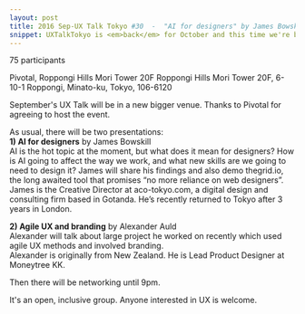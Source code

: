 ```yaml
---
layout: post
title: 2016 Sep-UX Talk Tokyo #30  -  "AI for designers" by James Bowskill & "Agile UX and branding" by Alexander Auld
snippet: UXTalkTokyo is <em>back</em> for October and this time we're being hosted at <strong>Indeed -
---
```

75 participants

Pivotal, Roppongi Hills Mori Tower 20F Roppongi Hills Mori Tower 20F, 6-10-1 Roppongi, Minato-ku, Tokyo, 106-6120

September's UX Talk will be in a new bigger venue. Thanks to Pivotal for agreeing to host the event.

As usual, there will be two presentations:<br>
<strong>1) AI for designers</strong> by James Bowskill<br>
AI is the hot topic at the moment, but what does it mean for designers? How is AI going to affect the way we work, and what new skills are we going to need to design it? James will share his findings and also demo thegrid.io, the long awaited tool that promises “no more reliance on web designers”.<br>
James is the Creative Director at aco-tokyo.com, a digital design and consulting firm based in Gotanda. He’s recently returned to Tokyo after 3 years in London.

<strong>2) Agile UX and branding</strong> by Alexander Auld<br>
Alexander will talk about large project he worked on recently which used agile UX methods and involved branding.<br>
Alexander is originally from New Zealand. He is Lead Product Designer at Moneytree KK.

Then there will be networking until 9pm.

It's an open, inclusive group. Anyone interested in UX is welcome.

